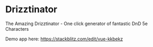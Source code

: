 # Drizztinator
 The Amazing Drizztinator - One click generator of fantastic DnD 5e Characters
 
 Demo app here:
 https://stackblitz.com/edit/vue-kkbekz
